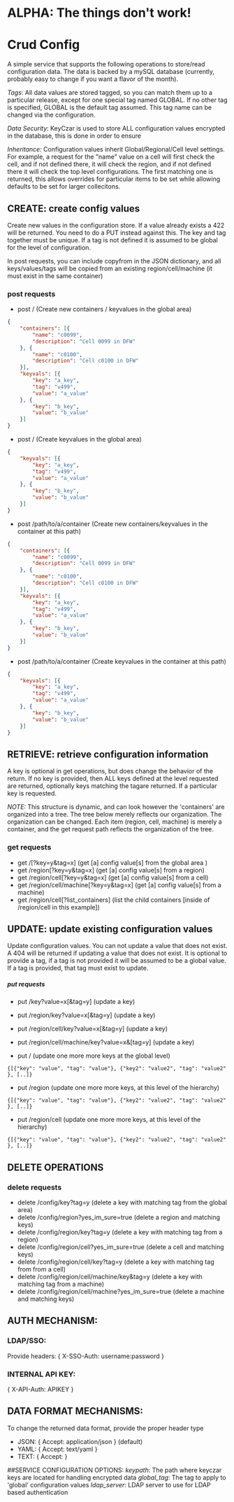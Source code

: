ALPHA: The things don't work! 
====

# Crud Config
A simple service that supports the following operations to store/read configuration data. The data is backed by a mySQL database (currently, probably easy to change if you want a flavor of the month).


*Tags*: All data values are stored tagged, so you can match them up to a particular release, except for one special tag named GLOBAL. If no other tag is specified, GLOBAL is the default tag assumed. This tag name can be changed via the configuration. 

*Data Security*: KeyCzar is used to store ALL configuration values encrypted in the database, this is done in order to ensure

*Inheritance*: Configuration values inherit Global/Regional/Cell level settings. For example, a request for the "name" value on a cell will first check the cell, and if not defined there, it will check the region, and if not defined there it will check the top level configurations. The first matching one is returned, this allows overrides for particular items to be set while allowing defaults to be set for larger collecitons. 


## CREATE: create config values
Create new values in the configuration store. If a value already exists a 422 will be returned. You need to do a PUT instead against this. The key and tag together must be unique. If a tag is not defined it is assumed to be global for the level of configuration. 

In post requests, you can include copyfrom in the JSON dictionary, and all keys/values/tags will be copied from an existing region/cell/machine (it must exist in the same container)

### post requests
* post /  (Create new containers / keyvalues in the global area)

```json
{
    "containers": [{
        "name": "c0099",
        "description": "Cell 0099 in DFW"
    }, {
        "name": "c0100",
        "description": "Cell c0100 in DFW"
    }],
    "keyvals": [{
        "key": "a_key",
        "tag": "v499",
        "value": "a_value"
    }, {
        "key": "b_key",
        "value": "b_value"
    }]
}
```

* post / (Create keyvalues in the global area)

```json
{
    "keyvals": [{
        "key": "a_key",
        "tag": "v499",
        "value": "a_value"
    }, {
        "key": "b_key",
        "value": "b_value"
    }]
}
```

* post /path/to/a/container  (Create new containers/keyvalues in the container at this path)

```json
{
    "containers": [{
        "name": "c0099",
        "description": "Cell 0099 in DFW"
    }, {
        "name": "c0100",
        "description": "Cell c0100 in DFW"
    }],
    "keyvals": [{
        "key": "a_key",
        "tag": "v499",
        "value": "a_value"
    }, {
        "key": "b_key",
        "value": "b_value"
    }]
}
```

* post /path/to/a/container (Create keyvalues in the container at this path)

```json
{
    "keyvals": [{
        "key": "a_key",
        "tag": "v499",
        "value": "a_value"
    }, {
        "key": "b_key",
        "value": "b_value"
    }]
}
```


## RETRIEVE: retrieve configuration information
A key is optional in get operations, but does change the behavior of the return. If no key is provided, then ALL keys defined at the level requested are returned, optionally keys matching the tagare returned. If a particular key is requested.

*NOTE:* This structure is dynamic, and can look however the 'containers' are organized into a tree. The tree below merely reflects our organization. The organization can be changed. Each item (region, cell, machine) is merely a container, and the get request path reflects the organization of the tree. 

### get requests
* get /[?key=y&tag=x] (get [a] config value[s] from the global area )
* get /region[?key=y&tag=x] (get [a] config value[s] from a region)
* get /region/cell[?key=y&tag=x] (get [a] config value[s] from a cell)
* get /region/cell/machine[?key=y&tag=x] (get [a] config value[s] from a machine)
* get /region/cell[?list_containers] (list the child containers [inside of /region/cell in this example])


## UPDATE: update existing configuration values
Update configuration values. You can not update a value that does not exist. A 404 will be returned if updating a value that does not exist. It is optional to provide a tag, if a tag is not provided it will be assumed to be a global value. If a tag is provided, that tag must exist to update.

##### put requests
* put /key?value=x[&tag=y]  (update a key)
* put /region/key?value=x[&tag=y] (update a key)
* put /region/cell/key?value=x[&tag=y] (update a key)
* put /region/cell/machine/key?value=x&[tag=y] (update a key)

* put / (update one more more keys at the global level)

``
{[{"key": "value", "tag": "value"}, {"key2": "value2", "tag": "value2" }, [..]}
``

* put /region (update one more more keys, at this level of the hierarchy)

``
{[{"key": "value", "tag": "value"}, {"key2": "value2", "tag": "value2" }, [..]}
``

* put /region/cell (update one more more keys, at this level of the hierarchy)

``
{[{"key": "value", "tag": "value"}, {"key2": "value2", "tag": "value2" }, [..]}
``

## DELETE OPERATIONS

### delete requests 
* delete /config/key?tag=y (delete a key with matching tag from the global area)
* delete /config/region?yes_im_sure=true (delete a region and matching keys)
* delete /config/region/key?tag=y (delete a key with matching tag from a region)
* delete /config/region/cell?yes_im_sure=true (delete a cell and matching keys)
* delete /config/region/cell/key?tag=y (delete a key with matching tag from from a cell)
* delete /config/region/cell/machine/key&tag=y (delete a key with matching tag from a machine)
* delete /config/region/cell/machine?yes_im_sure=true (delete a machine and matching keys)

## AUTH MECHANISM: 
### LDAP/SSO:
Provide headers:
{ X-SSO-Auth: username:password }

### INTERNAL API KEY:
{ X-API-Auth: APIKEY }

## DATA FORMAT MECHANISMS:
To change the returned data format, provide the proper header type 
* JSON: { Accept: application/json }  (default)
* YAML: { Accept: text/yaml }
* TEXT: { Accept: }

##SERVICE CONFIGURATION OPTIONS: 
*keypath*: The path where keyczar keys are located for handling encrypted data
*global_tag*: The tag to apply to 'global' configuration values
*ldap_server*: LDAP server to use for LDAP based authentication 
